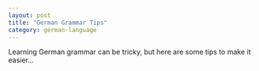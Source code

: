 ```yaml
---
layout: post
title: "German Grammar Tips"
category: german-language
---
```

Learning German grammar can be tricky, but here are some tips to make it easier...
